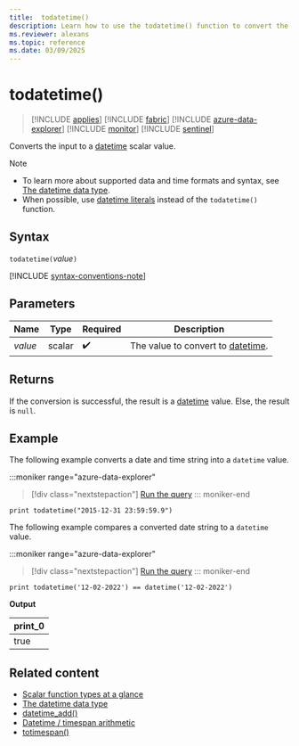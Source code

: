```yaml
---
title:  todatetime()
description: Learn how to use the todatetime() function to convert the input expression to a datetime value.
ms.reviewer: alexans
ms.topic: reference
ms.date: 03/09/2025
---
```

# todatetime()

> [!INCLUDE [applies](../includes/applies-to-version/applies.md)] [!INCLUDE [fabric](../includes/applies-to-version/fabric.md)] [!INCLUDE [azure-data-explorer](../includes/applies-to-version/azure-data-explorer.md)] [!INCLUDE [monitor](../includes/applies-to-version/monitor.md)] [!INCLUDE [sentinel](../includes/applies-to-version/sentinel.md)]

Converts the input to a [datetime](scalar-data-types/datetime.md) scalar value.

> [!NOTE]
>
> * To learn more about supported data and time formats and syntax, see [The datetime data type](scalar-data-types/datetime.md).
> * When possible, use [datetime literals](scalar-data-types/datetime.md#) instead of the `todatetime()` function.

## Syntax

`todatetime(`*value*`)`

[!INCLUDE [syntax-conventions-note](../includes/syntax-conventions-note.md)]

## Parameters

| Name | Type | Required | Description |
|--|--|--|--|
| *value* | scalar |  :heavy_check_mark: | The value to convert to [datetime](scalar-data-types/datetime.md).|

## Returns

If the conversion is successful, the result is a [datetime](scalar-data-types/datetime.md) value.
Else, the result is `null`.

## Example

The following example converts a date and time string into a `datetime` value.

:::moniker range="azure-data-explorer"
> [!div class="nextstepaction"]
> <a href="https://dataexplorer.azure.com/clusters/help/databases/Samples?query=H4sIAAAAAAAAAysoyswrUSjJT0ksSS3JzE3VUDIyMDTVNTTSNTZUMDK2MrUEIj1LJU0ARpCGGSkAAAA=" target="_blank">Run the query</a>
::: moniker-end

```kusto
print todatetime("2015-12-31 23:59:59.9")
```

The following example compares a converted date string to a `datetime` value.

:::moniker range="azure-data-explorer"
> [!div class="nextstepaction"]
> <a href="https://dataexplorer.azure.com/clusters/help/databases/Samples?query=H4sIAAAAAAAAAysoyswrUSjJT0ksSS3JzE3VUDc00jUw0jUyMDJS11SwtVXALgMAakZnYjgAAAA=" target="_blank">Run the query</a>
::: moniker-end

```kusto
print todatetime('12-02-2022') == datetime('12-02-2022')
```

**Output**

|print_0|
|--|
|true|

## Related content

* [Scalar function types at a glance](scalar-functions.md)
* [The datetime data type](scalar-data-types/datetime.md)
* [datetime_add()](datetime-add-function.md)
* [Datetime / timespan arithmetic](datetime-timespan-arithmetic.md)
* [totimespan()](totimespan-function.md)
